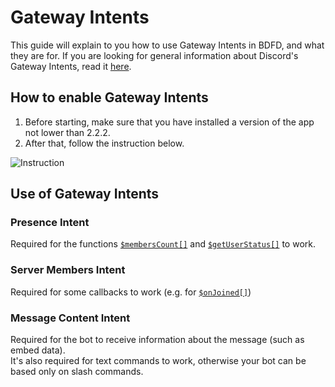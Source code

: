 # Gateway Intents
This guide will explain to you how to use Gateway Intents in BDFD, and what they are for.
If you are looking for general information about Discord's Gateway Intents, read it [here](https://discord.com/developers/docs/topics/gateway#gateway-intents).

## How to enable Gateway Intents
1. Before starting, make sure that you have installed a version of the app not lower than 2.2.2.
2. After that, follow the instruction below.

![Instruction](https://user-images.githubusercontent.com/70456337/199396053-706bc3a5-fc19-4f03-b40f-9cf13755750c.gif)


## Use of Gateway Intents
### Presence Intent
Required for the functions [`$membersCount[]`](../bdscript/membersCount.md#second-usage) and [`$getUserStatus[]`](../bdscript/getUserStatus.md) to work.
### Server Members Intent
Required for some callbacks to work (e.g. for [`$onJoined[]`](../callbacks/onJoined.md))
### Message Content Intent
Required for the bot to receive information about the message (such as embed data).\
It's also required for text commands to work, otherwise your bot can be based only on slash commands. 

